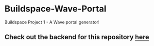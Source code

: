 # Buildspace-Wave-Portal
Buildspace Project 1 - A Wave portal generator!

## Check out the backend for this repository [here](https://github.com/thesoorajsingh/wave-portal-protocol)
